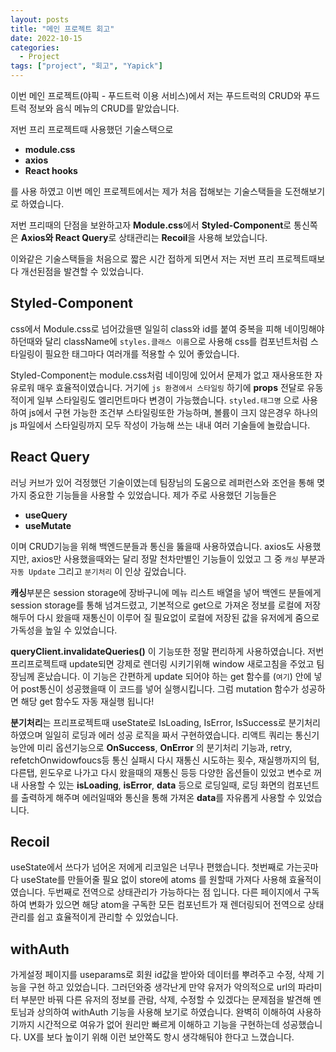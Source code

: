 ```yaml
---
layout: posts
title: "메인 프로젝트 회고"
date: 2022-10-15
categories:
  - Project
tags: ["project", "회고", "Yapick"]
---
```


이번 메인 프로젝트(야픽 - 푸드트럭 이용 서비스)에서 저는 푸드트럭의 CRUD와 푸드트럭 정보와 음식 메뉴의 CRUD를 맡았습니다.

저번 프리 프로젝트때 사용했던 기술스택으로

- **module.css**
- **axios**
- **React hooks**

를 사용 하였고 이번 메인 프로젝트에서는 제가 처음 접해보는 기술스택들을 도전해보기로 하였습니다.

저번 프리때의 단점을 보완하고자 **Module.css**에서 **Styled-Component**로 통신쪽은 **Axios와 React Query**로 상태관리는 **Recoil**을 사용해 보았습니다.

이와같은 기술스택들을 처음으로 짧은 시간 접하게 되면서 저는 저번 프리 프로젝트때보다 개선된점을 발견할 수 있었습니다.

## Styled-Component

css에서 Module.css로 넘어갔을땐 일일히 class와 id를 붙여 중복을 피해 네이밍해야 하던때와 달리 className에 `styles.클래스 이름`으로 사용해 css를 컴포넌트처럼 스타일링이 필요한 태그마다 여러개를 적용할 수 있어 좋았습니다.

Styled-Component는 module.css처럼 네이밍에 있어서 문제가 없고 재사용또한 자유로워 매우 효율적이였습니다. 거기에 `js 환경에서 스타일링` 하기에 **props** 전달로 유동적이게 일부 스타일링도 엘리먼트마다 변경이 가능했습니다.
`styled.태그명` 으로 사용하여 js에서 구현 가능한 조건부 스타일링또한 가능하며, 볼륨이 크지 않은경우 하나의 js 파일에서 스타일링까지 모두 작성이 가능해 쓰는 내내 여러 기술들에 놀랐습니다.

## React Query

러닝 커브가 있어 걱정했던 기술이였는데 팀장님의 도움으로 레퍼런스와 조언을 통해 몆가지 중요한 기능들을 사용할 수 있었습니다.
제가 주로 사용했던 기능들은

- **useQuery**
- **useMutate**

이며 CRUD기능을 위해 백엔드분들과 통신을 뚫을때 사용하였습니다. axios도 사용했지만, axios만 사용했을때와는 달리 정말 천차만별인 기능들이 있었고 그 중 `캐싱` 부분과 `자동 Update` 그리고 `분기처리` 이 인상 깊었습니다.

**캐싱**부분은 session storage에 장바구니에 메뉴 리스트 배열을 넣어 백엔드 분들에게 session storage를 통해 넘겨드렸고, 기본적으로 get으로 가져온 정보를 로컬에 저장해두어 다시 왔을때 재통신이 이루어 질 필요없이 로컬에 저장된 값을 유저에게 줌으로 가독성을 높일 수 있었습니다.

**queryClient.invalidateQueries()** 이 기능또한 정말 편리하게 사용하였습니다.
저번 프리프로젝트때 update되면 강제로 렌더링 시키기위해 window 새로고침을 주었고 팀장님께 혼났습니다.
이 기능은 간편하게 update 되어야 하는 get 함수를 (`여기`) 안에 넣어 post통신이 성공했을때 이 코드를 넣어 실행시킵니다. 그럼 mutation 함수가 성공하면 해당 get 함수도 자동 재실행 됩니다!

**분기처리**는 프리프로젝트때 useState로 IsLoading, IsError, IsSuccess로 분기처리 하였으며 일일히 로딩과 에러 성공 로직을 짜서 구현하였습니다.
리액트 쿼리는 통신기능안에 미리 옵션기능으로 **OnSuccess**, **OnError** 의 분기처리 기능과, retry, refetchOnwidowfoucs등 통신 실패시 다시 재통신 시도하는 횟수, 재실행까지의 텀, 다른탭, 윈도우로 나가고 다시 왔을때의 재통신 등등 다양한 옵션들이 있었고 변수로 꺼내 사용할 수 있는 **isLoading**, **isError**, **data** 등으로 로딩일때, 로딩 화면의 컴포넌트를 출력하게 해주며 에러일때와 통신을 통해 가져온 **data**를 자유롭게 사용할 수 있었습니다.

## Recoil

useState에서 쓰다가 넘어온 저에게 리코일은 너무나 편했습니다.
첫번째로 가는곳마다 useState를 만들어줄 필요 없이 store에 atoms 를 원할때 가져다 사용해 효율적이였습니다.
두번째로 전역으로 상태관리가 가능하다는 점 입니다. 다른 페이지에서 구독하여 변화가 있으면 해당 atom을 구독한 모든 컴포넌트가 재 렌더링되어 전역으로 상태관리를 쉽고 효율적이게 관리할 수 있었습니다.

## withAuth

가게설정 페이지를 useparams로 회원 id값을 받아와 데이터를 뿌려주고 수정, 삭제 기능을 구현 하고 있었습니다.
그러던와중 생각난게 만약 유저가 악의적으로 url의 파라미터 부분만 바꿔 다른 유저의 정보를 관람, 삭제, 수정할 수 있겠다는 문제점을 발견해 멘토님과 상의하여 withAuth 기능을 사용해 보기로 하였습니다.
완벽히 이해하여 사용하기까지 시간적으로 여유가 없어 원리만 빠르게 이해하고 기능을 구현하는데 성공했습니다.
UX를 보다 높이기 위해 이런 보안쪽도 항시 생각해둬야 한다고 느꼈습니다.
